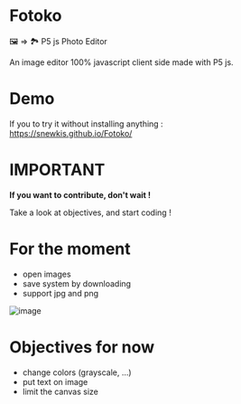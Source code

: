 # Fotoko
🖼 => 🏞 P5 js Photo Editor

An image editor 100% javascript client side made with P5 js.

# Demo

If you to try it without installing anything :\
https://snewkis.github.io/Fotoko/

# IMPORTANT

__If you want to contribute, don't wait !__

Take a look at objectives, and start coding !

# For the moment

- open images
- save system by downloading
- support jpg and png

![image](https://image.noelshack.com/fichiers/2019/06/2/1549390920-fotoko1.png)

# Objectives for now

- change colors (grayscale, ...)
- put text on image
- limit the canvas size
